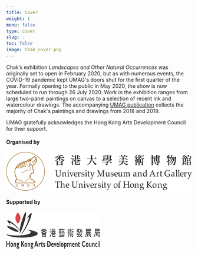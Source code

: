 ```yaml
---
title: Cover
weight: 1
menu: false
type: cover
slug: .
toc: false
image: Chak_cover.png
---
```


Chak’s exhibition *Landscapes and Other Natural Occurrences* was originally set to open in February 2020, but as with numerous events, the COVID-19 pandemic kept UMAG's doors shut for the first quarter of the year. Formally opening to the public in May 2020, the show is now scheduled to run through 26 July 2020. Work in the exhibition ranges from large two-panel paintings on canvas to a selection of recent ink and watercolour drawings. The accompanying [UMAG publication](https://hkupress.hku.hk/pro/1818.php) collects the majority of Chak's paintings and drawings from 2018 and 2019.

UMAG gratefully acknowledges the Hong Kong Arts Development Council for their support.

<div class="credits">
  <div class="organiser">
    <h4>Organised by</h4>
    <img id="UMAG" class="" src="./img/contributors/HKUMAG_logo.png" alt="HKUMAG">
  </div>
  <div class="supporter">
    <h4>Supported by</h4>
    <img id="USGC" class="" src="./img/contributors/hkadc_logo.png" alt="HKADC">
  </div>
</div>
